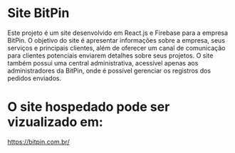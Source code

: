 # Site BitPin

Este projeto é um site desenvolvido em React.js e Firebase para a empresa BitPin. O objetivo do site é apresentar informações sobre a empresa, seus serviços e principais clientes, além de oferecer um canal de comunicação para clientes potenciais enviarem detalhes sobre seus projetos. O site também possui uma central administrativa, acessível apenas aos administradores da BitPin, onde é possível gerenciar os registros dos pedidos enviados.

# O site hospedado pode ser vizualizado em:
https://bitpin.com.br/
